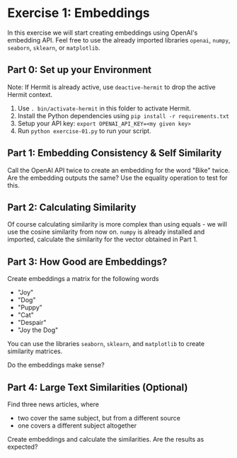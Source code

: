 # Exercise 1: Embeddings

In this exercise we will start creating embeddings using OpenAI's embedding API. Feel free to use the already imported libraries `openai`, `numpy`, `seaborn`, `sklearn`, or `matplotlib`.

## Part 0: Set up your Environment
Note: If Hermit is already active, use `deactive-hermit` to drop the active Hermit context. 

1. Use `. bin/activate-hermit` in this folder to activate Hermit.
2. Install the Python dependencies using `pip install -r requirements.txt`
3. Setup your API key: `export OPENAI_API_KEY=<my given key>`
4. Run `python exercise-01.py` to run your script.

## Part 1: Embedding Consistency & Self Similarity
Call the OpenAI API twice to create an embedding for the word "Bike" twice. Are the embedding outputs the same? Use the equality operation to test for this.

## Part 2: Calculating Similarity
Of course calculating similarity is more complex than using equals - we will use the cosine similarity from now on. `numpy` is already installed and imported, calculate the similarity for the vector obtained in Part 1.

## Part 3: How Good are Embeddings?
Create embeddings a matrix for the following words

- "Joy"
- "Dog"
- "Puppy"
- "Cat"
- "Despair"
- "Joy the Dog"

You can use the libraries `seaborn`, `sklearn`, and `matplotlib` to create similarity matrices.

Do the embeddings make sense?

## Part 4: Large Text Similarities (Optional)
Find three news articles, where
- two cover the same subject, but from a different source
- one covers a different subject altogether

Create embeddings and calculate the similarities. Are the results as expected?

